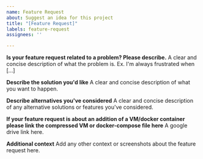 ```yaml
---
name: Feature Request
about: Suggest an idea for this project
title: "[Feature Request]"
labels: feature-request
assignees: ''

---
```


**Is your feature request related to a problem? Please describe.**
A clear and concise description of what the problem is. Ex. I'm always frustrated when [...]

**Describe the solution you'd like**
A clear and concise description of what you want to happen.

**Describe alternatives you've considered**
A clear and concise description of any alternative solutions or features you've considered.

**If your feature request is about an addition of a VM/docker container please link the compressed VM or docker-compose file here**
A google drive link here.

**Additional context**
Add any other context or screenshots about the feature request here.
